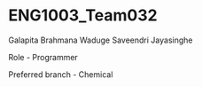 # ENG1003_Team032

Galapita Brahmana Waduge Saveendri Jayasinghe

Role - Programmer

Preferred branch - Chemical
